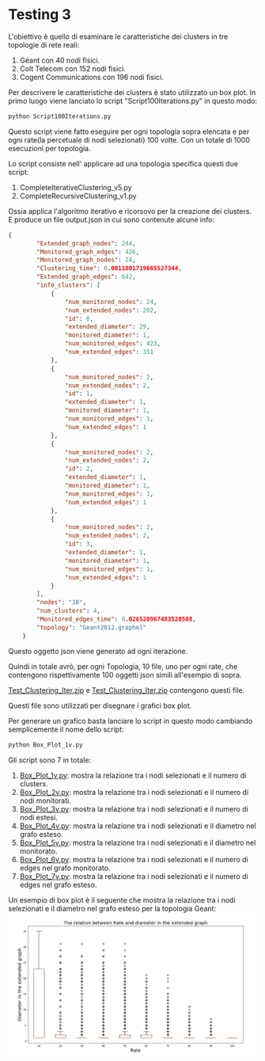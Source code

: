 # Testing 3

L'obiettivo è quello di esaminare le caratteristiche dei clusters in tre topologie di rete reali:
1. Géant con 40 nodi fisici.
1. Colt Telecom con 152 nodi fisici. 
1. Cogent Communications con 196 nodi fisici. 

Per descrivere le caratteristiche dei clusters è stato utilizzato un box plot. 
In primo luogo viene lanciato lo script "Script100Iterations.py" in questo modo:
~~~bash
python Script100Iterations.py
~~~
Questo script viene fatto eseguire per ogni topologia sopra elencata e per ogni rate(la percetuale di nodi selezionati) 100 volte.
Con un totale di 1000 esecuzioni per topologia.

Lo script consiste nell' applicare ad una topologia specifica questi due script:
1. CompleteIterativeClustering_v5.py
1. CompleteRecursiveClustering_v1.py

Ossia applica l'algoritmo iterativo e ricorsovo per la creazione dei clusters.
E produce un file output.json in cui sono contenute alcune info:
~~~json
{
        "Extended_graph_nodes": 244, 
        "Monitored_graph_edges": 426, 
        "Monitored_graph_nodes": 24, 
        "Clustering_time": 0.0011801719665527344, 
        "Extended_graph_edges": 642, 
        "info_clusters": [
            {
                "num_monitored_nodes": 24, 
                "num_extended_nodes": 202, 
                "id": 0, 
                "extended_diameter": 29, 
                "monitored_diameter": 1, 
                "num_monitored_edges": 423, 
                "num_extended_edges": 351
            }, 
            {
                "num_monitored_nodes": 2, 
                "num_extended_nodes": 2, 
                "id": 1, 
                "extended_diameter": 1, 
                "monitored_diameter": 1, 
                "num_monitored_edges": 1, 
                "num_extended_edges": 1
            }, 
            {
                "num_monitored_nodes": 2, 
                "num_extended_nodes": 2, 
                "id": 2, 
                "extended_diameter": 1, 
                "monitored_diameter": 1, 
                "num_monitored_edges": 1, 
                "num_extended_edges": 1
            }, 
            {
                "num_monitored_nodes": 2, 
                "num_extended_nodes": 2, 
                "id": 3, 
                "extended_diameter": 1, 
                "monitored_diameter": 1, 
                "num_monitored_edges": 1, 
                "num_extended_edges": 1
            }
        ], 
        "nodes": "10", 
        "num_clusters": 4, 
        "Monitored_edges_time": 0.026520967483520508, 
        "topology": "Geant2012.graphml"
    }
~~~
Questo oggetto json viene generato ad ogni iterazione. 

Quindi in totale avrò, per ogni Topologia, 10 file, uno per ogni rate, che contengono rispettivamente 100 oggetti json simili all'esempio di sopra.

[Test_Clustering_Iter.zip](https://github.com/netgroup-polito/passive-monitoring-technique/blob/master/Testing3/Test_Clustering_Iter.zip) e 
[Test_Clustering_Iter.zip](https://github.com/netgroup-polito/passive-monitoring-technique/blob/master/Testing3/Test_Clustering_Iter.zip) contengono questi file.

Questi file sono utilizzati per disegnare i grafici box plot.

Per generare un grafico basta lanciare lo script in questo modo cambiando semplicemente il nome dello script:
~~~bash
python Box_Plot_1v.py
~~~
Gli script sono 7 in totale:
1. [Box_Plot_1v.py](https://github.com/netgroup-polito/passive-monitoring-technique/blob/master/Testing3/Box_Plot_1v.py): mostra la relazione tra i nodi selezionati e il numero di clusters. 
1. [Box_Plot_2v.py](https://github.com/netgroup-polito/passive-monitoring-technique/blob/master/Testing3/Box_Plot_2v.py): mostra la relazione tra i nodi selezionati e il numero di nodi monitorati.
1. [Box_Plot_3v.py](https://github.com/netgroup-polito/passive-monitoring-technique/blob/master/Testing3/Box_Plot_3v.py): mostra la relazione tra i nodi selezionati e il numero di nodi estesi. 
1. [Box_Plot_4v.py](https://github.com/netgroup-polito/passive-monitoring-technique/blob/master/Testing3/Box_Plot_4v.py): mostra la relazione tra i nodi selezionati e il diametro nel grafo esteso.  
1. [Box_Plot_5v.py](https://github.com/netgroup-polito/passive-monitoring-technique/blob/master/Testing3/Box_Plot_5v.py): mostra la relazione tra i nodi selezionati e il diametro nel monitorato.  
1. [Box_Plot_6v.py](https://github.com/netgroup-polito/passive-monitoring-technique/blob/master/Testing3/Box_Plot_6v.py): mostra la relazione tra i nodi selezionati e il numero di edges nel grafo monitorato.   
1. [Box_Plot_7v.py](https://github.com/netgroup-polito/passive-monitoring-technique/blob/master/Testing3/Box_Plot_7v.py): mostra la relazione tra i nodi selezionati e il numero di edges nel grafo esteso.   

Un esempio di box plot è il seguente che mostra la relazione tra i nodi selezionati e il diametro nel grafo esteso per la topologia Geant:
![graph](https://github.com/netgroup-polito/passive-monitoring-technique/blob/master/Testing3/ExtendedDiameter.PNG)
